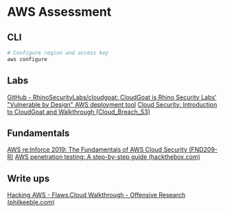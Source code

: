 # AWS Assessment
## CLI
```bash
# Configure region and access key
aws configure
```
## Labs
[GitHub - RhinoSecurityLabs/cloudgoat: CloudGoat is Rhino Security Labs' "Vulnerable by Design" AWS deployment tool](https://github.com/RhinoSecurityLabs/cloudgoat#usage-guide)
[Cloud Security: Introduction to CloudGoat and Walkthrough (Cloud_Breach_S3)](https://www.youtube.com/watch?v=TvK0qH18ous&list=WL&index=1&t=692s)

## Fundamentals
[AWS re:Inforce 2019: The Fundamentals of AWS Cloud Security (FND209-R)](https://www.youtube.com/watch?v=-ObImxw1PmI&t=1474s)
[AWS penetration testing: A step-by-step guide (hackthebox.com)](https://www.hackthebox.com/blog/aws-pentesting-guide#suggested_tools_for_performing_aws_penetration_testing)

## Write ups
[Hacking AWS - Flaws.Cloud Walkthrough - Offensive Research (philkeeble.com)](https://philkeeble.com/cloud/Flaws.Cloud-Walkthrough/)

